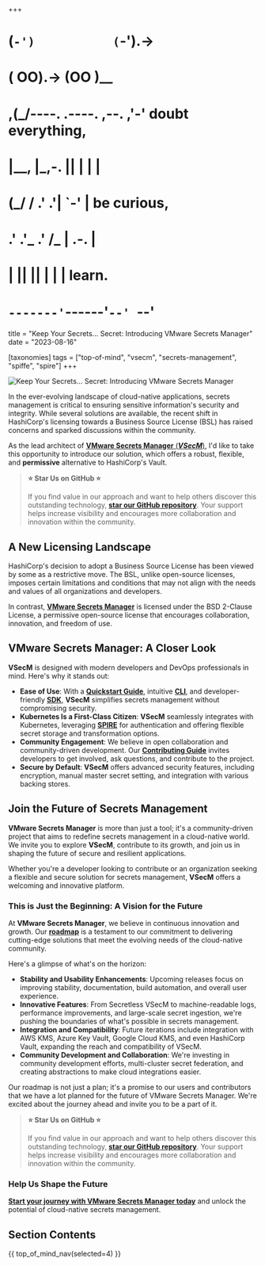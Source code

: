 +++
#   (`-')           (`-').->
#   ( OO).->        (OO )__
# ,(_/----. .----. ,--. ,'-' doubt everything,
# |__,    |\_,-.  ||  | |  |
#  (_/   /    .' .'|  `-'  | be curious,
#  .'  .'_  .'  /_ |  .-.  |
# |       ||      ||  | |  | learn.
# `-------'`------'`--' `--'

title = "Keep Your Secrets... Secret: Introducing VMware Secrets Manager"
date = "2023-08-16"

[taxonomies]
tags = ["top-of-mind", "vsecm", "secrets-management", "spiffe", "spire"]
+++

![Keep Your Secrets... Secret: Introducing VMware Secrets Manager](/images/size/w1200/2024/03/VSecM-1.png)

In the ever-evolving landscape of cloud-native applications, secrets management
is critical to ensuring sensitive information's security and integrity. While
several solutions are available, the recent shift in HashiCorp's licensing
towards a Business Source License (BSL) has raised concerns and sparked
discussions within the community.

As the lead architect of [**VMware Secrets Manager** (**_VSecM_**)](https://vsecm.com/), 
I'd like to take this opportunity to introduce our solution, which offers a robust, 
flexible, and **permissive** alternative to HashiCorp's Vault.

> **⭐️ Star Us on GitHub ⭐️**
>
> If you find value in our approach and want to help others discover this
> outstanding technology, [**star our GitHub 
> repository**](https://github.com/vmware-tanzu/secrets-manager). Your support helps
> increase visibility and encourages more collaboration and innovation within the
> community.

## A New Licensing Landscape

HashiCorp's decision to adopt a Business Source License has been viewed by some
as a restrictive move. The BSL, unlike open-source licenses, imposes certain
limitations and conditions that may not align with the needs and values of all
organizations and developers.

In contrast, [**VMware Secrets Manager**](https://vsecm.com/) is licensed under 
the BSD 2-Clause License, a permissive open-source license that encourages 
collaboration, innovation, and freedom of use.

## VMware Secrets Manager: A Closer Look

**VSecM** is designed with modern developers and DevOps professionals in mind.
Here's why it stands out:

* **Ease of Use**: With a [**Quickstart Guide**](https://vsecm.com/docs/quickstart/), 
  intuitive [**CLI**](https://vsecm.com/docs/cli/), and developer-friendly 
  [**SDK**](https://vsecm.com/docs/sdk/), **VSecM** simplifies secrets management
  without compromising security.
* **Kubernetes Is a First-Class Citizen**: **VSecM** seamlessly integrates with
  Kubernetes, leveraging [**SPIRE**](https://spiffe.io/docs/latest/spire-about/)
  for authentication and offering flexible secret storage and transformation
  options.
* **Community Engagement**: We believe in open collaboration and
  community-driven development. Our [**Contributing Guide**](https://vsecm.com/docs/contributing/) 
  invites developers to get involved, ask questions, and contribute to the project.
* **Secure by Default**: **VSecM** offers advanced security features, including
  encryption, manual master secret setting, and integration with various backing
  stores.

## Join the Future of Secrets Management

**VMware Secrets Manager** is more than just a tool; it's a community-driven
project that aims to redefine secrets management in a cloud-native world. We
invite you to explore **VSecM**, contribute to its growth, and join us in
shaping the future of secure and resilient applications.

Whether you're a developer looking to contribute or an organization seeking a
flexible and secure solution for secrets management, **VSecM** offers a
welcoming and innovative platform.

### This is Just the Beginning: A Vision for the Future

At **VMware Secrets Manager**, we believe in continuous innovation and growth.
Our [**roadmap**](https://vsecm.com/docs/roadmap) is a testament to our
commitment to delivering cutting-edge solutions that meet the evolving needs of
the cloud-native community.

Here's a glimpse of what's on the horizon:

* **Stability and Usability Enhancements**: Upcoming releases focus on improving
  stability, documentation, build automation, and overall user experience.
* **Innovative Features**: From Secretless VSecM to machine-readable logs,
  performance improvements, and large-scale secret ingestion, we're pushing the
  boundaries of what's possible in secrets management.
* **Integration and Compatibility**: Future iterations include integration with
  AWS KMS, Azure Key Vault, Google Cloud KMS, and even HashiCorp Vault,
  expanding the reach and compatibility of VSecM.
* **Community Development and Collaboration**: We're investing in community
  development efforts, multi-cluster secret federation, and creating
  abstractions to make cloud integrations easier.

Our roadmap is not just a plan; it's a promise to our users and contributors
that we have a lot planned for the future of VMware Secrets Manager. We're
excited about the journey ahead and invite you to be a part of it.

> **⭐️ Star Us on GitHub ⭐️**
>
> If you find value in our approach and want to help others discover this
> outstanding technology, [**star our GitHub repository**](https://github.com/vmware-tanzu/secrets-manager). 
> Your support helps increase visibility and encourages more collaboration and 
> innovation within the community.

### Help Us Shape the Future

[**Start your journey with VMware Secrets Manager today**](https://vsecm.com/)
and unlock the potential of cloud-native secrets management.

## Section Contents

{{ top_of_mind_nav(selected=4) }}
